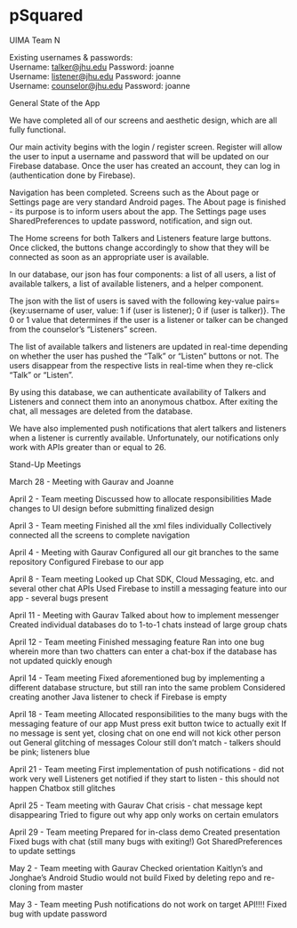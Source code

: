 # pSquared
UIMA Team N

Existing usernames & passwords:
<br>Username: talker@jhu.edu		Password: joanne
<br>Username: listener@jhu.edu		Password: joanne
<br>Username: counselor@jhu.edu 	Password: joanne	

General State of the App

We have completed all of our screens and aesthetic design, which are all fully functional.

Our main activity begins with the login / register screen. Register will allow the user to input a username and password that will be updated on our Firebase database. Once the user has created an account, they can log in (authentication done by Firebase).

Navigation has been completed. Screens such as the About page or Settings page are very standard Android pages. The About page is finished - its purpose is to inform users about the app. The Settings page uses SharedPreferences to update password, notification, and sign out.

The Home screens for both Talkers and Listeners feature large buttons. Once clicked, the buttons change accordingly to show that they will be connected as soon as an appropriate user is available.

In our database, our json has four components: a list of all users, a list of available talkers, a list of available listeners, and a helper component.

The json with the list of users is saved with the following key-value pairs= {key:username of user, value: 1 if (user is listener); 0 if (user is talker)}. The 0 or 1 value that determines if the user is a listener or talker can be changed from the counselor’s “Listeners” screen.

The list of available talkers and listeners are updated in real-time depending on whether the user has pushed the “Talk” or “Listen” buttons or not. The users disappear from the respective lists in real-time when they re-click “Talk” or “Listen”.

By using this database, we can authenticate availability of Talkers and Listeners and connect them into an anonymous chatbox. After exiting the chat, all messages are deleted from the database.

We have also implemented push notifications that alert talkers and listeners when a listener is currently available. Unfortunately, our notifications only work with APIs greater than or equal to 26.

Stand-Up Meetings

March 28 - Meeting with Gaurav and Joanne

April 2 - Team meeting
Discussed how to allocate responsibilities
Made changes to UI design before submitting finalized design

April 3 - Team meeting
Finished all the xml files individually
Collectively connected all the screens to complete navigation

April 4 - Meeting with Gaurav
Configured all our git branches to the same repository
Configured Firebase to our app

April 8 - Team meeting
Looked up Chat SDK, Cloud Messaging, etc. and several other chat APIs
Used Firebase to instill a messaging feature into our app - several bugs present

April 11 - Meeting with Gaurav
Talked about how to implement messenger
Created individual databases do to 1-to-1 chats instead of large group chats

April 12 - Team meeting
Finished messaging feature
Ran into one bug wherein more than two chatters can enter a chat-box if the database has not updated quickly enough

April 14 - Team meeting
Fixed aforementioned bug by implementing a different database structure, but still ran into the same problem
Considered creating another Java listener to check if Firebase is empty

April 18 - Team meeting
Allocated responsibilities to the many bugs with the messaging feature of our app
Must press exit button twice to actually exit
If no message is sent yet, closing chat on one end will not kick other person out
General glitching of messages
Colour still don’t match - talkers should be pink; listeners blue

April 21 - Team meeting
First implementation of push notifications - did not work very well
Listeners get notified if they start to listen - this should not happen
Chatbox still glitches

April 25 - Team meeting with Gaurav
Chat crisis - chat message kept disappearing
Tried to figure out why app only works on certain emulators

April 29 - Team meeting
Prepared for in-class demo
Created presentation
Fixed bugs with chat (still many bugs with exiting!)
Got SharedPreferences to update settings

May 2 - Team meeting with Gaurav
Checked orientation
Kaitlyn’s and Jonghae’s Android Studio would not build
Fixed by deleting repo and re-cloning from master

May 3 - Team meeting
Push notifications do not work on target API!!!!
Fixed bug with update password

